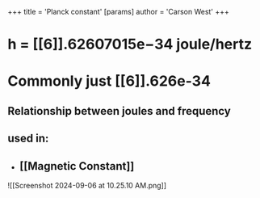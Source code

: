+++
 title = 'Planck constant'
[params]
	author = 'Carson West'
+++




# h = [[6]].62607015e−34 joule/hertz
# Commonly just [[6]].626e-34
## Relationship between joules and frequency

## used in:
- ## [[Magnetic Constant]]

![[Screenshot 2024-09-06 at 10.25.10 AM.png]]